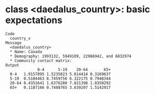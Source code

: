 # class <daedalus_country>: basic expectations

    Code
      country_x
    Message
      <daedalus_country>
      * Name: Canada
      * Demography: 1993132, 5949109, 22966942, and 6832974
      * Community contact matrix:
    Output
                  0-4      5-19    20-64       65+
      0-4   1.9157895 1.5235823 5.014414 0.3169637
      5-19  0.5104463 8.7459756 6.322175 0.7948344
      20-64 0.4351641 1.6376280 7.821398 1.0350292
      65+   0.1187166 0.7488765 3.639207 1.5142917

